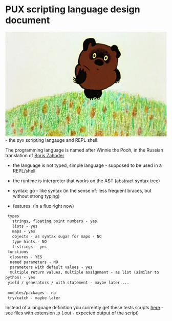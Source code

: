 # PUX scripting language design document

![pux](pux.jpg) - the pyx scripting langauge and REPL shell.

The programming language is named after Winnie the Pooh, in the Russian translation of [Boris Zahoder](https://en.wikipedia.org/wiki/Boris_Zakhoder)

- the language is not typed, simple language - supposed to be used in a REPL/shell

- the runtime is interpreter that works on the AST (abstract syntax tree)

- syntax: go - like syntax (in the sense of: less frequent braces, but without strong typing)

- features: (in a flux right now)

```
 types
   strings, floating point numbers - yes
   lists - yes
   maps - yes
   objects - as syntax sugar for maps - NO
   type hints - NO
   f-strings - yes
 functions
  closures - YES
  named parameters - NO
  parameters with default values - yes
  multiple return values, multiple assignment - as list (similar to python) - yes
 yield / generators / with statement - maybe later....

 modules/packages - no
 try/catch - maybe later
```

Instead of a language definition you currently get these tests scripts [here](https://github.com/MoserMichael/jscriptparse/tree/main/tests) - see files with extension .p (.out - expected output of the script)
